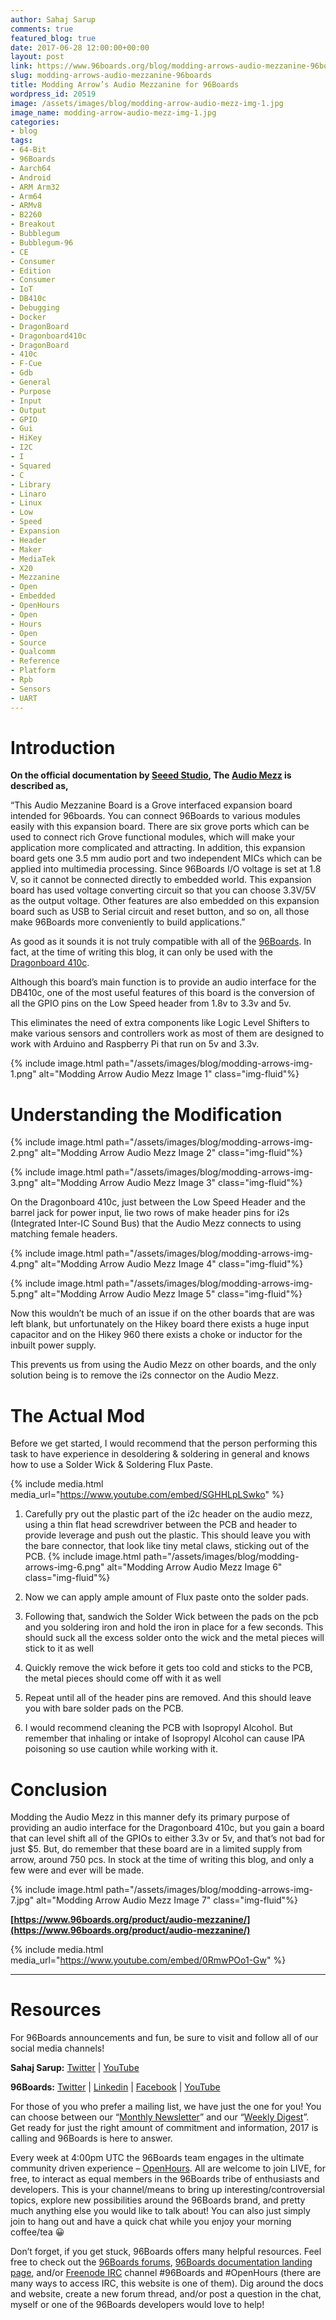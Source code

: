 ```yaml
---
author: Sahaj Sarup
comments: true
featured_blog: true
date: 2017-06-28 12:00:00+00:00
layout: post
link: https://www.96boards.org/blog/modding-arrows-audio-mezzanine-96boards/
slug: modding-arrows-audio-mezzanine-96boards
title: Modding Arrow’s Audio Mezzanine for 96Boards
wordpress_id: 20519
image: /assets/images/blog/modding-arrow-audio-mezz-img-1.jpg
image_name: modding-arrow-audio-mezz-img-1.jpg
categories:
- blog
tags:
- 64-Bit
- 96Boards
- Aarch64
- Android
- ARM Arm32
- Arm64
- ARMv8
- B2260
- Breakout
- Bubblegum
- Bubblegum-96
- CE
- Consumer
- Edition
- Consumer
- IoT
- DB410c
- Debugging
- Docker
- DragonBoard
- Dragonboard410c
- DragonBoard
- 410c
- F-Cue
- Gdb
- General
- Purpose
- Input
- Output
- GPIO
- Gui
- HiKey
- I2C
- I
- Squared
- C
- Library
- Linaro
- Linux
- Low
- Speed
- Expansion
- Header
- Maker
- MediaTek
- X20
- Mezzanine
- Open
- Embedded
- OpenHours
- Open
- Hours
- Open
- Source
- Qualcomm
- Reference
- Platform
- Rpb
- Sensors
- UART
---
```

# **Introduction**

**On the official documentation by [Seeed Studio](https://www.seeedstudio.com/), The [Audio Mezz](https://www.96boards.org/product/audio-mezzanine/) is described as,**

“This Audio Mezzanine Board is a Grove interfaced expansion board intended for 96boards. You can connect 96Boards to various modules easily with this expansion board. There are six grove ports which can be used to connect rich Grove functional modules, which will make your application more complicated and attracting. In addition, this expansion board gets one 3.5 mm audio port and two independent MICs which can be applied into multimedia processing. Since 96Boards I/O voltage is set at 1.8 V, so it cannot be connected directly to embedded world. This expansion board has used voltage converting circuit so that you can choose 3.3V/5V as the output voltage. Other features are also embedded on this expansion board such as USB to Serial circuit and reset button, and so on, all those make 96Boards more conveniently to build applications.”

As good as it sounds it is not truly compatible with all of the [96Boards](/products/ce/). In fact, at the time of writing this blog, it can only be used with the [Dragonboard 410c](/product/dragonboard410c/).

Although this board’s main function is to provide an audio interface for the DB410c, one of the most useful features of this board is the conversion of all the GPIO pins on the Low Speed header from 1.8v to 3.3v and 5v.

This eliminates the need of extra components like Logic Level Shifters to make various sensors and controllers work as most of them are designed to work with Arduino and Raspberry Pi that run on 5v and 3.3v.

{% include image.html path="/assets/images/blog/modding-arrows-img-1.png" alt="Modding Arrow Audio Mezz Image 1" class="img-fluid"%}

# **Understanding the Modification**

{% include image.html path="/assets/images/blog/modding-arrows-img-2.png" alt="Modding Arrow Audio Mezz Image 2" class="img-fluid"%}

{% include image.html path="/assets/images/blog/modding-arrows-img-3.png" alt="Modding Arrow Audio Mezz Image 3" class="img-fluid"%}

On the Dragonboard 410c, just between the Low Speed Header and the barrel jack for power input, lie two rows of make header pins for i2s (Integrated Inter-IC Sound Bus) that the Audio Mezz connects to using matching female headers.

{% include image.html path="/assets/images/blog/modding-arrows-img-4.png" alt="Modding Arrow Audio Mezz Image 4" class="img-fluid"%}

{% include image.html path="/assets/images/blog/modding-arrows-img-5.png" alt="Modding Arrow Audio Mezz Image 5" class="img-fluid"%}

Now this wouldn’t be much of an issue if on the other boards that are was left blank, but unfortunately on the Hikey board there exists a huge input capacitor and on the Hikey 960 there exists a choke or inductor for the inbuilt power supply.

This prevents us from using the Audio Mezz on other boards, and the only solution being is to remove the i2s connector on the Audio Mezz.

# **The Actual Mod**

Before we get started, I would recommend that the person performing this task to have experience in desoldering & soldering in general and knows how to use a Solder Wick & Soldering Flux Paste.

{% include media.html media_url="https://www.youtube.com/embed/SGHHLpLSwko" %}

1.  Carefully pry out the plastic part of the i2c header on the audio mezz, using a thin flat head screwdriver between the PCB and header to provide leverage and push out the plastic.
    This should leave you with the bare connector, that look like tiny metal claws, sticking out of the PCB.
{% include image.html path="/assets/images/blog/modding-arrows-img-6.png" alt="Modding Arrow Audio Mezz Image 6" class="img-fluid"%}

2.  Now we can apply ample amount of Flux paste onto the solder pads.
3.  Following that, sandwich the Solder Wick between the pads on the pcb and you soldering iron and hold the iron in place for a few seconds. This should suck all the excess solder onto the wick and the metal pieces will stick to it as well
4.  Quickly remove the wick before it gets too cold and sticks to the PCB, the metal pieces should come off with it as well
5.  Repeat until all of the header pins are removed. And this should leave you with bare solder pads on the PCB.
6.  I would recommend cleaning the PCB with Isopropyl Alcohol. But remember that inhaling or intake of Isopropyl Alcohol can cause IPA poisoning so use caution while working with it.

# **Conclusion**

Modding the Audio Mezz in this manner defy its primary purpose of providing an audio interface for the Dragonboard 410c, but you gain a board that can level shift all of the GPIOs to either 3.3v or 5v, and that’s not bad for just $5.
But, do remember that these board are in a limited supply from arrow, around 750 pcs. In stock at the time of writing this blog, and only a few were and ever will be made.

{% include image.html path="/assets/images/blog/modding-arrows-img-7.jpg" alt="Modding Arrow Audio Mezz Image 7" class="img-fluid"%}

**[https://www.96boards.org/product/audio-mezzanine/](https://www.96boards.org/product/audio-mezzanine/)**

{% include media.html media_url="https://www.youtube.com/embed/0RmwPOo1-Gw" %}

* * *

# Resources

For 96Boards announcements and fun, be sure to visit and follow all of our social media channels!

**Sahaj Sarup:** [Twitter](https://twitter.com/sahajsarup) &#124; [YouTube](https://www.youtube.com/user/sahajsarup)

**96Boards:** [Twitter](https://twitter.com/96Boards) &#124; [Linkedin](https://www.linkedin.com/company/6637095?trk=tyah&trkInfo=clickedVertical%3Ashowcase%2CclickedEntityId%3A6637095%2Cidx%3A1-1-1%2CtarId%3A1483603913878%2Ctas%3A96boards) &#124; [Facebook](https://www.facebook.com/96Boards/) &#124; [YouTube](https://www.youtube.com/c/96boards)

For those of you who prefer a mailing list, we have just the one for you! You can choose between our “[Monthly Newsletter](/digest/)” and our “[Weekly Digest](/digest/)”. Get ready for just the right amount of commitment and information, 2017 is calling and 96Boards is here to answer.

Every week at 4:00pm UTC the 96Boards team engages in the ultimate community driven experience – [OpenHours](/openhours/). All are welcome to join LIVE, for free, to interact as equal members in the 96Boards tribe of enthusiasts and developers. This is your channel/means to bring up interesting/controversial topics, explore new possibilities around the 96Boards brand, and pretty much anything else you would like to talk about! You can also just simply join to hang out and have a quick chat while you enjoy your morning coffee/tea 😀

Don’t forget, if you get stuck, 96Boards offers many helpful resources. Feel free to check out the [96Boards forums](https://discuss.96boards.org/), [96Boards documentation landing page](https://github.com/96boards/documentation/), and/or [Freenode IRC](http://webchat.freenode.net/?channels=%2396boards) channel #96Boards and #OpenHours (there are many ways to access IRC, this website is one of them). Dig around the docs and website, create a new forum thread, and/or post a question in the chat, myself or one of the 96Boards developers would love to help!
